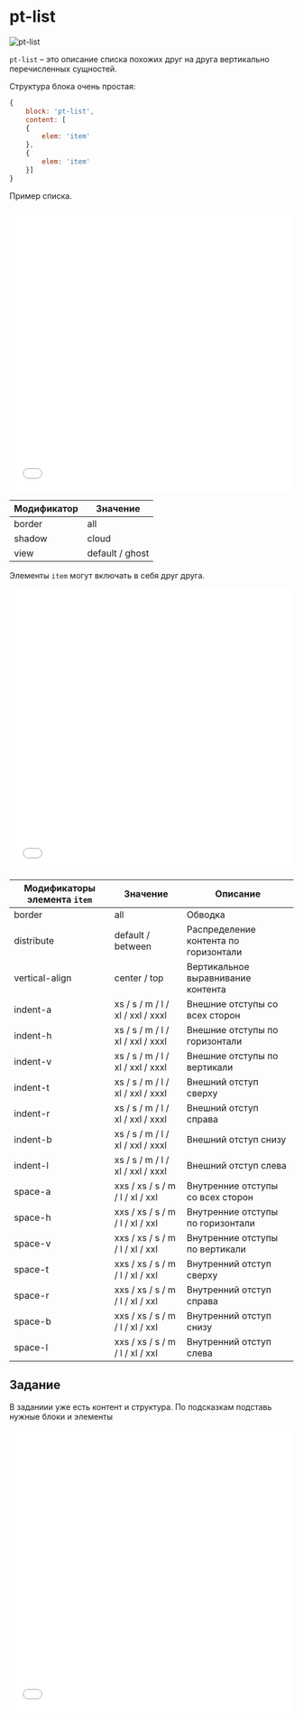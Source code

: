 # pt-list

![pt-list](_images/pt-list.png)

`pt-list` – это описание списка похожих друг на друга вертикально перечисленных сущностей.

Структура блока очень простая:

```js
{
	block: 'pt-list',
	content: [
	{
		elem: 'item'
	},
	{
		elem: 'item'
	}]
}
```

Пример списка.

<iframe height='500' scrolling='no' title='pt-list. Теория 1' src='//codepen.io/bem_design/embed/138d1417680b2e1e4c75f9f5fffb7d39/?height=265&theme-id=0&default-tab=js,result&embed-version=2&editable=true' frameborder='no' allowtransparency='true' allowfullscreen='true' style='width: 100%;'>See the Pen <a href='https://codepen.io/bem_design/pen/138d1417680b2e1e4c75f9f5fffb7d39/'>pt-list. Теория 1</a> by BEM DESIGN (<a href='https://codepen.io/bem_design'>@bem_design</a>) on <a href='https://codepen.io'>CodePen</a>.
</iframe>

Модификатор | Значение
----------- | ---------------
border      | all
shadow      | cloud
view        | default / ghost


Элементы `item` могут включать в себя друг друга.

<iframe height='500' scrolling='no' title='pt-list. Теория 2' src='//codepen.io/bem_design/embed/60834c80ab573c6afdd1ed88f6b71f1f/?height=265&theme-id=0&default-tab=js,result&embed-version=2&editable=true' frameborder='no' allowtransparency='true' allowfullscreen='true' style='width: 100%;'>See the Pen <a href='https://codepen.io/bem_design/pen/60834c80ab573c6afdd1ed88f6b71f1f/'>pt-list. Теория 2</a> by BEM DESIGN (<a href='https://codepen.io/bem_design'>@bem_design</a>) on <a href='https://codepen.io'>CodePen</a>.
</iframe>

Модификаторы элемента `item` | Значение                         | Описание
---------------------------- | -------------------------------- | -------------------------------------
border                       | all                              | Обводка
distribute                   | default / between                | Распределение контента по горизонтали
vertical-align               | center / top                     | Вертикальное выравнивание контента
indent-a                     | xs / s / m / l / xl / xxl / xxxl | Внешние отступы со всех сторон
indent-h                     | xs / s / m / l / xl / xxl / xxxl | Внешние отступы по горизонтали
indent-v                     | xs / s / m / l / xl / xxl / xxxl | Внешние отступы по вертикали
indent-t                     | xs / s / m / l / xl / xxl / xxxl | Внешний отступ сверху
indent-r                     | xs / s / m / l / xl / xxl / xxxl | Внешний отступ справа
indent-b                     | xs / s / m / l / xl / xxl / xxxl | Внешний отступ снизу
indent-l                     | xs / s / m / l / xl / xxl / xxxl | Внешний отступ слева
space-a                      | xxs / xs / s / m / l / xl / xxl  | Внутренние отступы со всех сторон
space-h                      | xxs / xs / s / m / l / xl / xxl  | Внутренние отступы по горизонтали
space-v                      | xxs / xs / s / m / l / xl / xxl  | Внутренние отступы по вертикали
space-t                      | xxs / xs / s / m / l / xl / xxl  | Внутренний отступ сверху
space-r                      | xxs / xs / s / m / l / xl / xxl  | Внутренний отступ справа
space-b                      | xxs / xs / s / m / l / xl / xxl  | Внутренний отступ снизу
space-l                      | xxs / xs / s / m / l / xl / xxl  | Внутренний отступ слева

## Задание

В заданиии уже есть контент и структура. По подсказкам подставь нужные блоки и элементы

<iframe height='500' scrolling='no' title='pt-list. Задание 1' src='//codepen.io/bem_design/embed/b146550375f1f00852515500865da5b1/?height=265&theme-id=0&default-tab=js,result&embed-version=2&editable=true' frameborder='no' allowtransparency='true' allowfullscreen='true' style='width: 100%;'>See the Pen <a href='https://codepen.io/bem_design/pen/b146550375f1f00852515500865da5b1/'>pt-list. Задание 1</a> by BEM DESIGN (<a href='https://codepen.io/bem_design'>@bem_design</a>) on <a href='https://codepen.io'>CodePen</a>.
</iframe>